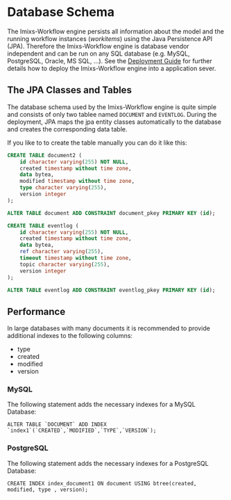 # Database Schema

The Imixs-Workflow engine persists all information about the model and the running workflow instances (_workitems_) using the Java Persistence API (JPA). Therefore the Imixs-Workflow engine is database vendor independent and can be run on any SQL database (e.g. MySQL, PostgreSQL, Oracle, MS SQL, ...). See the [Deployment Guide](./deployment_guide.html) for further details how to deploy the Imixs-Workflow engine into a application sever.

## The JPA Classes and Tables

The database schema used by the Imixs-Workflow engine is quite simple and consists of only two tablee named `DOCUMENT` and `EVENTLOG`. During the deployment, JPA maps the jpa entity classes automatically to the database and creates the corresponding data table.

If you like to to create the table manually you can do it like this:

```sql
CREATE TABLE document2 (
    id character varying(255) NOT NULL,
    created timestamp without time zone,
    data bytea,
    modified timestamp without time zone,
    type character varying(255),
    version integer
);

ALTER TABLE document ADD CONSTRAINT document_pkey PRIMARY KEY (id);
```

```sql
CREATE TABLE eventlog (
    id character varying(255) NOT NULL,
    created timestamp without time zone,
    data bytea,
    ref character varying(255),
    timeout timestamp without time zone,
    topic character varying(255),
    version integer
);

ALTER TABLE eventlog ADD CONSTRAINT eventlog_pkey PRIMARY KEY (id);
```

## Performance

In large databases with many documents it is recommended to provide additional indexes to the following columns:

- type
- created
- modified
- version

### MySQL

The following statement adds the necessary indexes for a MySQL Database:

    ALTER TABLE `DOCUMENT` ADD INDEX `index1`(`CREATED`,`MODIFIED`,`TYPE`,`VERSION`);

### PostgreSQL

The following statement adds the necessary indexes for a PostgreSQL Database:

    CREATE INDEX index_document1 ON document USING btree(created, modified, type , version);


